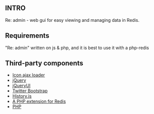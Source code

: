 ## INTRO

Re: admin - web gui for easy viewing and managing data in Redis.

## Requirements

"Re: admin" written on js & php, and it is best to use it with a php-redis

## Third-party components
 * [Icon ajax loader](http://www.loadinfo.net/)
 * [jQuery](http://jquery.com/)
 * [jQueryUI](http://jqueryui.com/)
 * [Twitter Bootstrap](http://twitter.github.com/bootstrap/)
 * [History.js](https://github.com/balupton/history.js)
 * [A PHP extension for Redis](https://github.com/nicolasff/phpredis)
 * [PHP](http://php.net/)

